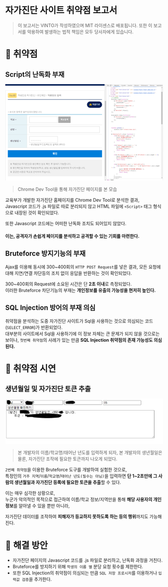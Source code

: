 # 자가진단 사이트 취약점 보고서
 > 이 보고서는 VINTO가 작성하였으며 MIT 라이센스로 배포됩니다.
 > 또한 이 보고서를 악용하여 발생하는 법적 책임은 모두 당사자에게 있습니다.

🔑 취약점
============
Script의 난독화 부재
------------
<img src="https://raw.githubusercontent.com/VINTO1819/Self-Check-Security/master/selfCheckHomeHTML.png" alt="Chrome Dev Tool을 통해 자가진단 페이지를 본 모습" width="500"/>
   
 > Chrome Dev Tool을 통해 자가진단 페이지를 본 모습

교육부가 개발한 자가진단 홈페이지를 Chrome Dev Tool로 분석한 결과,   
Javascript 코드가 .js 파일로 따로 분리되지 않고 HTML 파일에 ```<Script>``` 태그 형식으로 내장된 것이 확인되었다.
   
또한 Javascript 코드에는 어떠한 난독화 조치도 되어있지 않았다.
   
#### 이는, 공격자가 손쉽게 페이지를 분석하고 공격할 수 있는 기회를 마련한다.

Bruteforce 방지기능의 부재
------------
Ajax를 이용해 동시에 300~400회의 ```HTTP POST Request```를 넣은 결과,
모든 요청에 대해 지연/연결 차단등의 조치 없이 응답을 반환하는 것이 확인되었다.   

300~400회의 Request에 소요된 시간은 단 **2초 이내**로 측정되었다.   
이러한 Bruteforce 차단기능의 부재는 **개인정보를 유출의 가능성을 현저히 높인다.**

SQL Injection 방어의 부재 의심
------------
취약점을 분석하는 도중 자가진단 사이트가 Sql을 사용하는 것으로 의심되는 코드(```SELECT_ERROR```)가 반환되었다.   
대부분의 사이트에서 Sql을 사용하기에 이 정보 자체는 큰 문제가 되지 않을 것으로는 보이나, ```첫번째 취약점```의 사례가 있는 만큼 **SQL Injection 취약점의 존재 가능성도 의심된다.**

🔐 취약점 시연
============
생년월일 및 자가진단 토큰 추출
------------
<img src="https://raw.githubusercontent.com/VINTO1819/Self-Check-Security/master/Success_Tool.PNG" alt="Chrome Dev Tool을 통해 자가진단 페이지를 본 모습" width="500"/>
   
 > 본 개발자의 이름/학교명/태어난 년도를 입력하게 되자,
 > 본 개발자의 생년월일은 물론, 자가진단 조작에 필요한 토큰까지 나오게 되었다.


```2번째 취약점```을 이용한 Bruteforce 도구를 개발하여 실험한 것으로,   
특정인의 ```거주 지역```/```이름```/```학교명```/```태어난 년도(필수는 아님)```을 입력하면 **단 1~2초만에 그 사람의 생년월일과 자가진단 등록에 필요한 토큰을 추출**할 수 있다.   
   
이는 매우 심각한 상황으로,   
누군가 악의적인 목적으로 접근하여 이름/학교 정보/지역만을 통해 **해당 사용자의 개인정보**를 알아낼 수 있을 뿐만 아니라,   
   
자가진단 데이터를 조작하여 **피해자가 등교하지 못하도록 하는 등의 행위**까지도 가능해진다.

🔧 해결 방안
============
 * 자가진단 페이지의 Javascript 코드를 .js 파일로 분리하고, 난독화 과정을 거친다.
 * Bruteforce를 방지하기 위해 ```학생의 이름 별``` 분당 요청 횟수를 제한한다.
 * 또한 SQL Injection의 취약점이 의심되는 만큼 ```SQL 저장 프로시저```를 이용하거나 ```입력값 검증```을 추가한다.